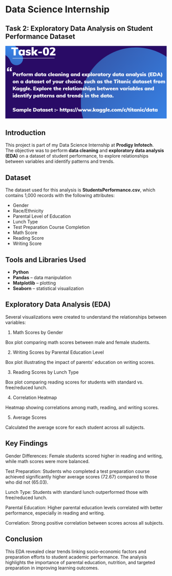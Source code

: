 # Data Science Internship
## Task 2: Exploratory Data Analysis on Student Performance Dataset
![Screenshot](Task2.png)
## Introduction
This project is part of my Data Science Internship at **Prodigy Infotech**.  
The objective was to perform **data cleaning** and **exploratory data analysis (EDA)** on a dataset of student performance, to explore relationships between variables and identify patterns and trends.
## Dataset
The dataset used for this analysis is **StudentsPerformance.csv**, which contains 1,000 records with the following attributes:

- Gender
- Race/Ethnicity
- Parental Level of Education
- Lunch Type
- Test Preparation Course Completion
- Math Score
- Reading Score
- Writing Score
## Tools and Libraries Used
- **Python**
- **Pandas** – data manipulation
- **Matplotlib** – plotting
- **Seaborn** – statistical visualization
## Exploratory Data Analysis (EDA)
Several visualizations were created to understand the relationships between variables:

1. Math Scores by Gender

Box plot comparing math scores between male and female students.

2. Writing Scores by Parental Education Level

Box plot illustrating the impact of parents' education on writing scores.

3. Reading Scores by Lunch Type

Box plot comparing reading scores for students with standard vs. free/reduced lunch.

4. Correlation Heatmap

Heatmap showing correlations among math, reading, and writing scores.

5. Average Scores

Calculated the average score for each student across all subjects.
## Key Findings
Gender Differences:
Female students scored higher in reading and writing, while math scores were more balanced.

Test Preparation:
Students who completed a test preparation course achieved significantly higher average scores (72.67) compared to those who did not (65.03).

Lunch Type:
Students with standard lunch outperformed those with free/reduced lunch.

Parental Education:
Higher parental education levels correlated with better performance, especially in reading and writing.

Correlation:
Strong positive correlation between scores across all subjects.
## Conclusion
This EDA revealed clear trends linking socio-economic factors and preparation efforts to student academic performance. The analysis highlights the importance of parental education, nutrition, and targeted preparation in improving learning outcomes.
